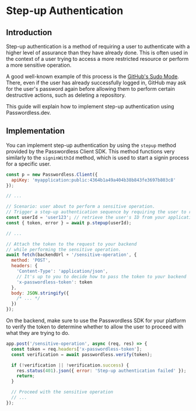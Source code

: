 # Step-up Authentication

## Introduction

Step-up authentication is a method of requiring a user to authenticate with a higher level of assurance than they have already done. This is often used in the context of a user trying to access a more restricted resource or perform a more sensitive operation.

A good well-known example of this process is the [GitHub's Sudo Mode](https://docs.github.com/en/authentication/keeping-your-account-and-data-secure/sudo-mode). There, even if the user has already successfully logged in, GitHub may ask for the user's password again before allowing them to perform certain destructive actions, such as deleting a repository.

This guide will explain how to implement step-up authentication using Passwordless.dev.

## Implementation

You can implement step-up authentication by using the `stepup` method provided by the Passwordless Client SDK. This method functions very similarly to the `signinWithId` method, which is used to start a signin process for a specific user.

```js
const p = new Passwordless.Client({
  apiKey: 'myapplication:public:4364b1a49a404b38b843fe3697b803c8'
});

// ...

// Scenario: user about to perform a sensitive operation.
// Trigger a step-up authentication sequence by requiring the user to re-authenticate.
const userId = 'user123'; // retrieve the user's ID from your application's context
const { token, error } = await p.stepup(userId);

// ...

// Attach the token to the request to your backend
// while performing the sensitive operation.
await fetch(backendUrl + '/sensitive-operation', {
  method: 'POST',
  headers: {
    'Content-Type': 'application/json',
    // It's up to you to decide how to pass the token to your backend
    'x-passwordless-token': token
  },
  body: JSON.stringify({
    /* ... */
  })
});
```

On the backend, make sure to use the Passwordless SDK for your platform to verify the token to determine whether to allow the user to proceed with what they are trying to do.

```js
app.post('/sensitive-operation', async (req, res) => {
  const token = req.headers['x-passwordless-token'];
  const verification = await passwordless.verify(token);

  if (!verification || !verification.success) {
    res.status(401).json({ error: 'Step-up authentication failed' });
    return;
  }

  // Proceed with the sensitive operation
  // ...
});
```
